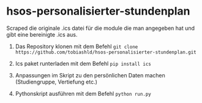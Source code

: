# hsos-personalisierter-stundenplan
Scraped die originale .ics datei für die module die man angegeben hat und gibt eine bereinigte .ics aus.

 1. Das Repository klonen mit dem Befehl 
	 `git clone https://github.com/tobiashld/hsos-personalisierter-stundenplan.git`
	 
 2. Ics paket runterladen mit dem Befehl
    `pip install ics`
    
 3. Anpassungen im Skript zu den persönlichen Daten machen (Studiengruppe, Vertiefung etc.)
 
 4. Pythonskript ausführen mit dem Befehl
	 `python run.py`



